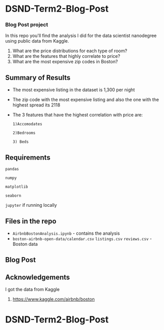 # DSND-Term2-Blog-Post
### Blog Post project

In this repo you'll find the analysis I did for the data scientist nanodegree using public data from Kaggle.

1) What are the price distributions for each type of room?
2) What are the features that highly correlate to price?
3) What are the most expensive zip codes in Boston?

## Summary of Results
- The most expensive listing in the dataset is 1,300 per night
- The zip code with the most expensive listing and also the one with the highest spread its 2118
- The 3 features that have the highest correlation with price are:

      1)Accomodates

      2)Bedrooms

      3) Beds
## Requirements
`pandas`

`numpy`

`matplotlib`

`seaborn`

`jupyter` if running locally

## Files in the repo
- `AirbnbBostonAnalysis.ipynb` - contains the analysis
- `boston-airbnb-open-data/calendar.csv` `listings.csv` `reviews.csv` - Boston data

## Blog Post


## Acknowledgements
I got the data from Kaggle
1. https://www.kaggle.com/airbnb/boston
# DSND-Term2-Blog-Post
